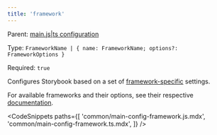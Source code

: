 ```yaml
---
title: 'framework'
---
```


Parent: [main.js|ts configuration](./Overview.md)

Type: `FrameworkName | { name: FrameworkName; options?: FrameworkOptions }`

Required: `true`

Configures Storybook based on a set of [framework-specific](../configure/frameworks.md) settings.

For available frameworks and their options, see their respective [documentation](https://github.com/storybookjs/storybook/tree/next/code/frameworks).

<!-- prettier-ignore-start -->

<CodeSnippets
  paths={[
    'common/main-config-framework.js.mdx',
    'common/main-config-framework.ts.mdx',
  ]}
/>

<!-- prettier-ignore-end -->
